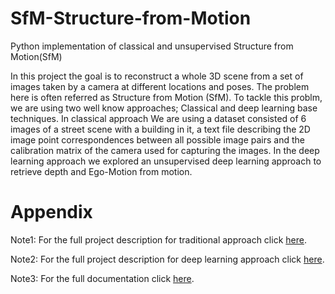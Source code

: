# SfM-Structure-from-Motion
Python implementation of classical and unsupervised Structure from Motion(SfM)


In this project the goal is to reconstruct a whole 3D scene
from a set of images taken by a camera at different locations
and poses. The problem here is often referred as Structure from
Motion (SfM). To tackle this problm, we are using two well
know approaches; Classical and deep learning base techniques.
In classical approach We are using a dataset consisted of
6 images of a street scene with a building in it, a text
file describing the 2D image point correspondences between
all possible image pairs and the calibration matrix of the
camera used for capturing the images. In the deep learning
approach we explored an unsupervised deep learning approach
to retrieve depth and Ego-Motion from motion. 




# Appendix

Note1: For the full project description for traditional approach click [here](https://cmsc733.github.io/2019/proj/p3/).

Note2: For the full project description for deep learning approach click [here](https://cmsc733.github.io/2019/proj/p4/).

Note3: For the full documentation click [here](https://drive.google.com/file/d/1iTwwbpsigVVUsQp9jhI822-1nBH712oo/view?usp=sharing).



